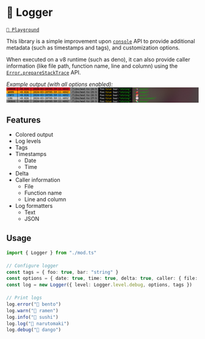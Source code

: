 # 📰 Logger

[`🦕 Playground`](https://dash.deno.com/playground/libs-logger)

This library is a simple improvement upon [`console`](https://developer.mozilla.org/en-US/docs/Web/API/console) API to provide additional metadata (such as timestamps and tags), and customization options.

When executed on a v8 runtime (such as deno), it can also provide caller information (like file path, function name, line and column) using the [`Error.prepareStackTrace`](https://v8.dev/docs/stack-trace-api) API.

_Example output (with all options enabled):_ ![demo](/logger/mod.png)

## Features

- Colored output
- Log levels
- Tags
- Timestamps
  - Date
  - Time
- Delta
- Caller information
  - File
  - Function name
  - Line and column
- Log formatters
  - Text
  - JSON

## Usage

```ts
import { Logger } from "./mod.ts"

// Configure logger
const tags = { foo: true, bar: "string" }
const options = { date: true, time: true, delta: true, caller: { file: true, fileformat: /.*\/(?<file>libs\/.*)$/, name: true, line: true } }
const log = new Logger({ level: Logger.level.debug, options, tags })

// Print logs
log.error("🍱 bento")
log.warn("🍜 ramen")
log.info("🍣 sushi")
log.log("🍥 narutomaki")
log.debug("🍡 dango")
```
